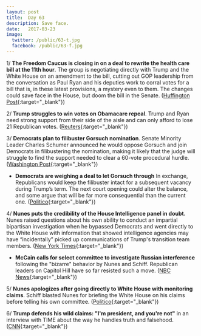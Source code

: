 ```yaml
---
layout: post
title:  Day 63
description: Save face.
date:   2017-03-23
image:
  twitter: /public/63-t.jpg
  facebook: /public/63-f.jpg
---
```


1/ **The Freedom Caucus is closing in on a deal to rewrite the health care bill at the 11th hour**. The group is negotiating directly with Trump and the White House on an amendment to the bill, cutting out GOP leadership from the conversation as Paul Ryan and his deputies work to corral votes for a bill that is, in these latest provisions, a mystery even to them. The changes could save face in the House, but doom the bill in the Senate. ([Huffington Post](http://www.huffingtonpost.com/entry/freedom-caucus-wins-major-rewrite-of-health-care-bill-at-11th-hour_us_58d31ae2e4b0b22b0d19c317){:target="_blank"})

2/ **Trump struggles to win votes on Obamacare repeal**. Trump and Ryan need strong support from their side of the aisle and can only afford to lose 21 Republican votes. ([Reuters](http://www.reuters.com/article/us-usa-obamacare-idUSKBN16U14Q){:target="_blank"})

3/ **Democrats plan to filibuster Gorsuch nomination**. Senate Minority Leader Charles Schumer announced he would oppose Gorsuch and join Democrats in filibustering the nomination, making it likely that the judge will struggle to find the support needed to clear a 60-vote procedural hurdle. ([Washington Post](https://www.washingtonpost.com/powerpost/gorsuch-confirmation-hearing-to-focus-today-on-testimony-from-friends-foes/2017/03/23/14d21116-0fc7-11e7-9d5a-a83e627dc120_story.html){:target="_blank"})

* **Democrats are weighing a deal to let Gorsuch through** In exchange, Republicans would keep the filibuster intact for a subsequent vacancy during Trump’s term. The next court opening could alter the balance, and some argue that will be far more consequential than the current one. ([Politico](https://secure.politico.com/story/2017/03/gorsuch-democrats-supreme-court-236384){:target="_blank"})

4/ **Nunes puts the credibility of the House Intelligence panel in doubt.** Nunes raised questions about his own ability to conduct an impartial bipartisan investigation when he bypassed Democrats and went directly to the White House with information that showed intelligence agencies may have “incidentally” picked up communications of Trump's transition team members. ([New York Times](https://www.nytimes.com/2017/03/23/us/politics/nunes-puts-credibility-of-house-panel-he-leads-in-doubt.html){:target="_blank"})

* **McCain calls for select committee to investigate Russian interference** following the "bizarre" behavior by Nunes and Schiff. Republican leaders on Capitol Hill have so far resisted such a move. ([NBC News](http://www.nbcnews.com/politics/congress/mccain-bizarre-behavior-house-intel-committee-leaders-n737436){:target="_blank"})

5/ **Nunes apologizes after going directly to White House with monitoring claims**. Schiff blasted Nunes for briefing the White House on his claims before telling his own committee. ([Politico](https://secure.politico.com/story/2017/03/nunes-apologizes-after-going-directly-to-white-house-with-monitoring-claims-236415){:target="_blank"})

6/ **Trump defends his wild claims: "I'm president, and you're not"** in an interview with TIME about the way he handles truth and falsehood. ([CNN](http://www.cnn.com/2017/03/23/politics/trump-time-interview-wiretaps-falsehoods/){:target="_blank"})